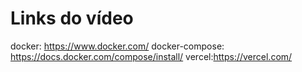 # Links do vídeo

docker: https://www.docker.com/
docker-compose: https://docs.docker.com/compose/install/
vercel:https://vercel.com/
